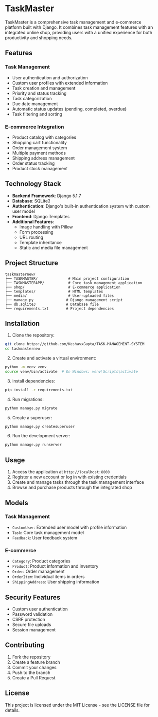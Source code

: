 # TaskMaster

TaskMaster is a comprehensive task management and e-commerce platform built with Django. It combines task management features with an integrated online shop, providing users with a unified experience for both productivity and shopping needs.

## Features

### Task Management
- User authentication and authorization
- Custom user profiles with extended information
- Task creation and management
- Priority and status tracking
- Task categorization
- Due date management
- Automatic status updates (pending, completed, overdue)
- Task filtering and sorting

### E-commerce Integration
- Product catalog with categories
- Shopping cart functionality
- Order management system
- Multiple payment methods
- Shipping address management
- Order status tracking
- Product stock management

## Technology Stack

- **Backend Framework**: Django 5.1.7
- **Database**: SQLite3
- **Authentication**: Django's built-in authentication system with custom user model
- **Frontend**: Django Templates
- **Additional Features**:
  - Image handling with Pillow
  - Form processing
  - URL routing
  - Template inheritance
  - Static and media file management

## Project Structure

```
taskmasternew/
├── TASKMASTER/              # Main project configuration
├── TASKMASTERAPP/           # Core task management application
├── shop/                    # E-commerce application
├── templates/               # HTML templates
├── media/                   # User-uploaded files
├── manage.py               # Django management script
├── db.sqlite3              # Database file
└── requirements.txt        # Project dependencies
```

## Installation

1. Clone the repository:
```bash
git clone https://github.com/KeshavxGupta/TASK-MANAGEMENT-SYSTEM
cd taskmasternew
```

2. Create and activate a virtual environment:
```bash
python -m venv venv
source venv/bin/activate  # On Windows: venv\Scripts\activate
```

3. Install dependencies:
```bash
pip install -r requirements.txt
```

4. Run migrations:
```bash
python manage.py migrate
```

5. Create a superuser:
```bash
python manage.py createsuperuser
```

6. Run the development server:
```bash
python manage.py runserver
```

## Usage

1. Access the application at `http://localhost:8000`
2. Register a new account or log in with existing credentials
3. Create and manage tasks through the task management interface
4. Browse and purchase products through the integrated shop

## Models

### Task Management
- `CustomUser`: Extended user model with profile information
- `Task`: Core task management model
- `Feedback`: User feedback system

### E-commerce
- `Category`: Product categories
- `Product`: Product information and inventory
- `Order`: Order management
- `OrderItem`: Individual items in orders
- `ShippingAddress`: User shipping information

## Security Features

- Custom user authentication
- Password validation
- CSRF protection
- Secure file uploads
- Session management

## Contributing

1. Fork the repository
2. Create a feature branch
3. Commit your changes
4. Push to the branch
5. Create a Pull Request

## License

This project is licensed under the MIT License - see the LICENSE file for details. 